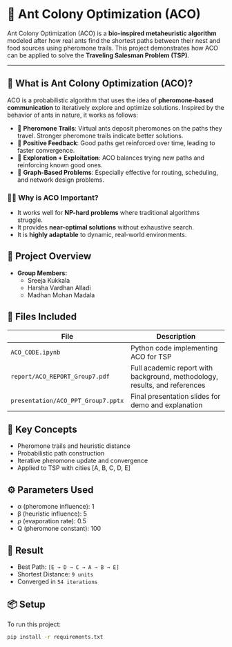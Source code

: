 # 🐜 Ant Colony Optimization (ACO)

Ant Colony Optimization (ACO) is a **bio-inspired metaheuristic algorithm** modeled after how real ants find the shortest paths between their nest and food sources using pheromone trails. This project demonstrates how ACO can be applied to solve the **Traveling Salesman Problem (TSP)**.

---

## 🧠 What is Ant Colony Optimization (ACO)?

ACO is a probabilistic algorithm that uses the idea of **pheromone-based communication** to iteratively explore and optimize solutions. Inspired by the behavior of ants in nature, it works as follows:

- 🧪 **Pheromone Trails**: Virtual ants deposit pheromones on the paths they travel. Stronger pheromone trails indicate better solutions.
- 🔁 **Positive Feedback**: Good paths get reinforced over time, leading to faster convergence.
- 🔄 **Exploration + Exploitation**: ACO balances trying new paths and reinforcing known good ones.
- 🔗 **Graph-Based Problems**: Especially effective for routing, scheduling, and network design problems.

### 🧑‍🏫 Why is ACO Important?

- It works well for **NP-hard problems** where traditional algorithms struggle.
- It provides **near-optimal solutions** without exhaustive search.
- It is **highly adaptable** to dynamic, real-world environments.

## 📌 Project Overview
- **Group Members:**
  - Sreeja Kukkala
  - Harsha Vardhan Alladi
  - Madhan Mohan Madala

## 📂 Files Included

| File | Description |
|------|-------------|
| `ACO_CODE.ipynb` | Python code implementing ACO for TSP |
| `report/ACO_REPORT_Group7.pdf` | Full academic report with background, methodology, results, and references |
| `presentation/ACO_PPT_Group7.pptx` | Final presentation slides for demo and explanation |

## 🧠 Key Concepts

- Pheromone trails and heuristic distance
- Probabilistic path construction
- Iterative pheromone update and convergence
- Applied to TSP with cities [A, B, C, D, E]

## ⚙️ Parameters Used

- α (pheromone influence): 1  
- β (heuristic influence): 5  
- ρ (evaporation rate): 0.5  
- Q (pheromone constant): 100  

## 🚀 Result

- Best Path: `[E → D → C → A → B → E]`
- Shortest Distance: `9 units`
- Converged in `54 iterations`

## 📦 Setup

To run this project:

```bash
pip install -r requirements.txt
